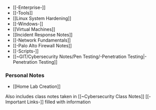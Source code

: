 - [[-Enterprise-]]
- [[-Tools]]
- [[Linux System Hardening]]
- [[-Windows-]]
- [[Virtual Machines]]
- [[Incident Response Notes]]
- [[-Network Fundamentals]]
- [[-Palo Alto Firewall Notes]]
- [[-Scripts-]]
- [[~GIT/Cybersecurity Notes/Pen Testing/-Penetration Testing|-Penetration Testing]]
### Personal Notes
- [[Home Lab Creation]]


Also includes class notes taken in [[~Cybersecurity Class Notes]]
[[-Important Links-]] filled with information
